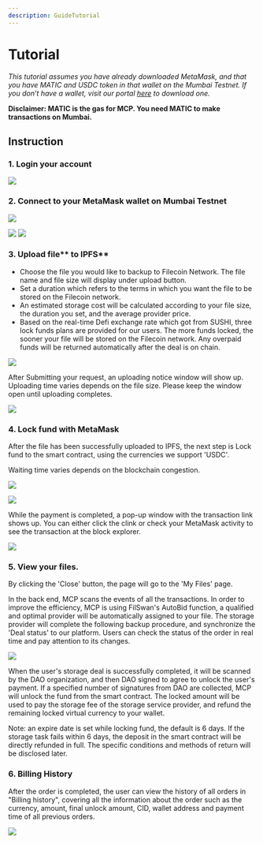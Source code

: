 ```yaml
---
description: GuideTutorial
---
```


# Tutorial

_This tutorial assumes you have already downloaded MetaMask, and that you have MATIC and USDC token in that wallet on the Mumbai Testnet. If you don’t have a wallet, visit our portal _[_here_](developer-quickstart/public-testnet/setup-metamask.md)_ to download one._

**Disclaimer: MATIC is the gas for MCP. You need MATIC to make transactions on Mumbai.**



## **Instruction**

### **1. Login your account**

![](<../.gitbook/assets/image (45).png>)

### **2. Connect to your MetaMask wallet on Mumbai Testnet**

![](<../.gitbook/assets/image (42).png>)

&#x20;            ![](<../.gitbook/assets/image (40).png>)    ![](<../.gitbook/assets/image (31).png>)

### 3. Upload file** to IPFS**

* Choose the file you would like to backup to Filecoin Network. The file name and file size will display under upload button.
* Set a duration which refers to the terms in which you want the file to be stored on the Filecoin network.
* An estimated storage cost will be calculated according to your file size, the duration you set, and the average provider price.
* Based on the real-time Defi exchange rate which got from SUSHI, three lock funds plans are provided for our users. The more funds locked, the sooner your file will be stored on the Filecoin network. Any overpaid funds will be returned automatically after the deal is on chain.

![](<../.gitbook/assets/image (43).png>)

After Submitting your request, an uploading notice window will show up. Uploading time varies depends on the file size. Please keep the window open until uploading completes.

![](<../.gitbook/assets/image (32).png>)

### **4. Lock fund with MetaMask**

After the file has been successfully uploaded to IPFS, the next step is Lock fund to the smart contract, using the currencies we support 'USDC'.&#x20;

Waiting time varies depends on the blockchain congestion.&#x20;

![](<../.gitbook/assets/image (33).png>)

![](<../.gitbook/assets/image (35).png>)

While the payment is completed, a pop-up window with the transaction link shows up. You can either click the clink or check your MetaMask activity to see the transaction at the block explorer.

![](<../.gitbook/assets/image (38).png>)

### **5. View your files.**

By clicking the 'Close' button, the page will go to the 'My Files' page.

In the back end, MCP scans the events of all the transactions. In order to improve the efficiency, MCP is using FilSwan's AutoBid function, a qualified and optimal provider will be automatically assigned to your file. The storage provider will complete the following backup procedure, and synchronize the 'Deal status' to our platform. Users can check the status of the order in real time and pay attention to its changes.

![](<../.gitbook/assets/image (28).png>)

When the user's storage deal is successfully completed, it will be scanned by the DAO organization, and then DAO signed to agree to unlock the user's payment. If a specified number of signatures from DAO are collected, MCP will unlock the fund from the smart contract. The locked amount will be used to pay the storage fee of the storage service provider, and refund the remaining locked virtual currency to your wallet.

Note: an expire date is set while locking fund, the default is 6 days. If the storage task fails within 6 days, the deposit in the smart contract will be directly refunded in full. The specific conditions and methods of return will be disclosed later.

### 6. Billing History

After the order is completed, the user can view the history of all orders in "Billing history", covering all the information about the order such as the currency, amount, final unlock amount, CID, wallet address and payment time of all previous orders.

![](<../.gitbook/assets/image (36).png>)
